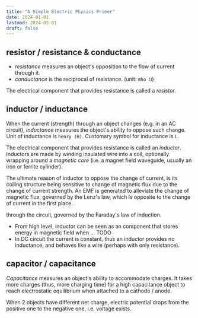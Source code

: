 ```yaml
---
title: "A Simple Electric Physics Primer"
date: 2024-01-01
lastmod: 2024-05-01
draft: false
---
```


## resistor / resistance & conductance

- *resistance* measures an object's opposition to the flow of current through it.
- *conductance* is the reciprocal of resistance. (unit: `mho ℧`)

The electrical component that provides resistance is called a *resistor*.

## inductor / inductance

When the current (strength) through an object changes (e.g. in an AC circuit), *inductance* measures the object's ability to oppose such change.
Unit of inductance is `henry (H)`. Customary symbol for inductance is `L`.

The electrical component that provides resistance is called an *inductor*.
Inductors are made by winding insulated wire into a coil, optionally wrapping around a *magnetic core* (i.e. a magnet field waveguide, usually an iron or ferrite cylinder).

The ultimate reason of inductor to oppose the change of current, is its coiling structure being sensitive to change of magnetic flux due to the change of current strength.
An EMF is generated to alleviate the change of magnetic flux, governed by the Lenz's law, which is opposite to the change of current in the first place.

 through the circuit, governed by the Faraday's law of induction.

- From high level, inductor can be seen as an component that stores energy in magnetic field  when ... TODO
- In DC circuit the current is constant, thus an inductor provides no inductance, and behaves like a wire (perhaps with only resistance).

## capacitor / capacitance

*Capacitance* measures an object's ability to accommodate charges.
It takes more charges (thus, more charging time) for a high capacitance object to reach electrostatic equilibrium when attached to a cathode / anode.

When 2 objects have different net charge, electric potential drops from the positive one to the negative one, i.e. voltage exists.
